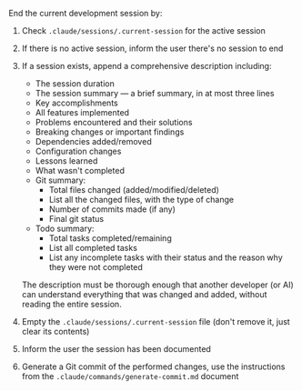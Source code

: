 End the current development session by:

1. Check `.claude/sessions/.current-session` for the active session
2. If there is no active session, inform the user there's no session to end
3. If a session exists, append a comprehensive description including:
    - The session duration
    - The session summary — a brief summary, in at most three lines
    - Key accomplishments
    - All features implemented
    - Problems encountered and their solutions
    - Breaking changes or important findings
    - Dependencies added/removed
    - Configuration changes
    - Lessons learned
    - What wasn't completed
    - Git summary:
        * Total files changed (added/modified/deleted)
        * List all the changed files, with the type of change
        * Number of commits made (if any)
        * Final git status
    - Todo summary:
        * Total tasks completed/remaining
        * List all completed tasks
        * List any incomplete tasks with their status and the reason why they were not completed

    The description must be thorough enough that another developer (or AI) can understand everything that was changed and added, without reading the entire session.
    
4. Empty the `.claude/sessions/.current-session` file (don't remove it, just clear its contents)
5. Inform the user the session has been documented
6. Generate a Git commit of the performed changes, use the instructions from the `.claude/commands/generate-commit.md` document
